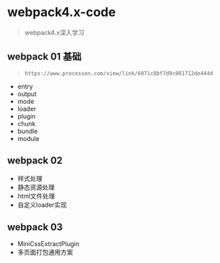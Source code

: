 # webpack4.x-code

> webpack4.x深入学习

## webpack 01 基础

> `https://www.processon.com/view/link/6071c8bf7d9c081712de444d`

- entry
- output
- mode
- loader
- plugin
- chunk
- bundle
- module

## webpack 02

- 样式处理
- 静态资源处理
- html文件处理
- 自定义loader实现

## webpack 03

- MiniCssExtractPlugin
- 多页面打包通用方案

